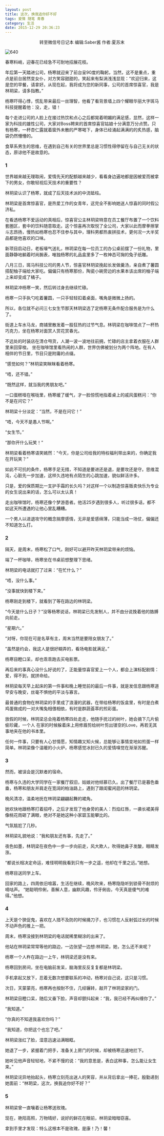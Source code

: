 ```yaml
---
layout: post
title: 这次，换我追你好不好
tags: 爱情 随笔 青春
category: 生活
date: 2015-12-29 20:36:23
---
```


<center>转至微信号日记本 编辑:Saber酱 作者:夏苏末</center>

![640](http://7xlkoc.com1.z0.glb.clouddn.com/wp-content/uploads/2015/12/2015122912332431.jpg)

春寒料峭，迎春花已经急不可耐地招展花枝。

年后第一天踏进公司，杨寒就迎来了前台呈90度的鞠躬，当然，这不是重点，重点是前台居然变女仆，对方笑容甜甜的，笑起来有梨涡浅浅显现：“欢迎归来，这是您的早餐，请拿好。从现在起，我将成为您的新同事，公司的首席惊喜官，我是林玥梁，请多指教。”

杨寒吓得心悸，慌乱带来最后一丝理智，他看了看背景墙上四个耀眼华丽大字斑马科技提醒着他：没，走，错！

每个走进公司的人脸上在接过热饮和点心之后都晃着明媚的满足感，显然，这样一家为科技的雄性公司，大家对Boss聘来的首席惊喜官姑娘十分满意万分点赞。只有杨寒，一杯杏仁露就着窗外未散的严寒喝下，身体已经涌起满满的的炙热感，脑袋仍然懵懵的。

食草系男生的思维，在遇到自己有关的世界里总是习惯性得停留在与自己无关的状态，原谅他不是故意的。

### 1
世界越来越无理取闹，爱情先天的配额越来越少，看看身边遍地都是因被爱而被拿下的男女，你敢轻视后天技术的重要性？

林玥梁认识了杨寒，就成了后天技术派的中流砥柱。

林玥梁是首席惊喜官，是热爱工作的女青年，这完全不影响她送人惊喜的同时假公济私。

在看透杨寒不爱运动的真相后，惊喜官公主林玥梁特意在员工餐厅布置了一个饮料套圈区，套中的饮料随意取走。这个惊喜再次取悦了全公司，大家以此而摩拳擦掌斗志昂扬，慢热如杨寒也忍不住参与其中，理科男都热衷拼技术，更何况一大半奖品都是他喜欢的口味。

新项目启动日，老板壕气送礼，林玥梁在每一位员工的办公桌前摆了一份礼物，里面静静地躺着时尚腕表，唯独杨寒的礼品盒里多了一枚神态可掬的兔子纸雕。

八月三日，斑马科技公司的男人节，惊喜官林玥梁挽起长发做羹汤，亲自煮了薯圆搭配柚子端给大家吃。偏偏只有杨寒那份，陶瓷小碗旁边的水果本该出席的柚子端上来却变成了橘子。

林玥梁冲杨寒一笑，然后转过身去继续忙碌。

杨寒一只手执勺吃着薯圆，一只手轻轻扣着桌面，嘴角是微微上扬的。

所以，各位就不必问三七女生节那天林玥梁选了定杨寒无条件配合服务是为什么了。

街道上车水马龙，商铺里散发着一股狂热的过节气息。林玥梁在咖啡馆点了一杯热巧克力，坐在杨寒对面赏人赏花赏春光。

不远处的时装店在清仓甩货，人潮一波一波地往前拥，忙碌的店主拿着衣服在人群里来回穿梭。
坐在咖啡馆里看热闹的人群，世界仿佛被划分为两个阵地。在有人相伴的节日里，节目只是附庸的点缀。

“感觉如何？”林玥梁笑眯眯看着杨寒。

“唔，还不错。”

“既然这样，就当我的男朋友吧。”

一口蛋糕噎在喉咙里，杨寒缓了缓气，才一脸惊慌地指着桌上的戚风蛋糕问：“你不是在问它？”

林玥梁十分淡定：“当然，不是在问它！”

“唔，今天不是愚人节啊。”

“女生节。”

“那你开什么玩笑！”

林玥梁看着杨寒语笑嫣然：“今天，你是公司给我的特权福利带出来的，你确定我在开玩笑？”

如此不可抗的条件，杨寒手足无措，不知道是要进还是退，是要攻还是守。思维混沌，心脏先一步加速，这样久违地有点陌生的心跳加速，貌似鲜活许多。

只是，爱的保质期比一支护手霜的长久吗？对这样一个以制造惊喜贩卖快乐为专业的女生说出来的话，怎么可以太认真！

走出咖啡馆时，杨寒还像个梦游患者。他活25岁遇到很多人，听过很多话，都不如这天所遭遇的让他心里乱糟糟。

一个男人以进退攻守的概念揣摩感情，无非是爱感绵薄，只能当成一场仗，偏偏还不知道怎么打。

### 2

隔天，是周末，杨寒松了口气，刚好可以避开昨天林玥梁带来的烦恼。

端了一杯咖啡，杨寒坐在书桌前想整理下思绪。

林玥梁的电话就打了过来：“在忙什么？”

“唔，没什么事。”

“没事就快到楼下来。”

杨寒刚走到楼下，就看到了等在路边的林玥梁。

“今天是什么日子？”没等杨寒说话，林玥梁已先发制人，并不由分说挽着他的胳膊向前走。

“星期六。”

“对呀，你现在可是名草有主，周末当然是要陪女朋友了。”

“虽然是约会，我这人是很好糊弄的，看场电影就满足。”

杨寒目瞪口呆，却也乖乖跑去买电影票。

再后来的事真心没什么好说的了，正能量惊喜官爱上一个人，都会上演标配剧情：爱，得不到，就拼命给。

林玥梁每天早上起床的第一件事和晚上睡觉前的最后一件事，就是发信息跟杨寒道早安与晚安，丝毫不惧他的平淡与寡言。

最普通的食物在林玥梁的手里成了浪漫的武器，在带给杨寒的饭盒里，有时是白煮鸡蛋做成的一对大嘴兔相偎相依，有时是群蔬荟萃的煎彩蛋。

放假的时候，林玥梁总会拖着杨寒四处走走，他随手抚过的树叶，她会摘下几片偷偷珍藏，一个人
在家的时候躲着床上用修眉剪给树叶剪出镂空的Love，再若无其事地夹在他的书本里。

任何一件事，只要有人心甘情愿，知情趣又知火候，总能够让事情变地如煎蛋一样简单。林玥梁像个温暖的小火炉，杨寒感觉冰封已久的爱情嗅觉在渐渐苏醒。

### 3

然而，被误会是沉默者的宿命。

杨寒与久违的大学同学在一家餐厅叙旧，姑娘对他倾慕已久。出了餐厅已是暮色垂垂，杨寒和朋友并肩走在宽阔的柏油路上，遇到了跟闺蜜闲逛的林玥梁。

晚风清凉，温柔地抚在林玥梁翩翩起舞的裙角。

她欢快地跟杨寒打着招呼，之后才发现了他身旁的美人：烈焰红唇，一袭长裙美得像桃花雨砸了满眼，绝对不是她这种小家碧玉能攀比的。

气氛尴尬了几秒。

林玥梁礼貌地说：“我和朋友还有事，先走了。”

夜色如墨，林玥梁在夜色中一步一步向前走，风大欺人，吹得她鼻子发酸，眼睛发涨。

“都说长相决定命运，难怪明明我看到只有一步之遥，他却在千里之远。”她想。

杨寒目送同学上车。

回家的路上，四周依旧喧嚣，生活在继续，晚风吹来，杨寒隐隐听到锁骨不耐烦的嘀咕声。
“她聪明伶俐，善解人意，幽默风趣，伶牙俐齿，今天真是傻气的难得。”他想。

### 4

上天是个狭促鬼，喜欢在人措不及防的时候捅刀子，也习惯在人反射弧过长的时候不动声色的推上一把。

周末，杨寒没接到林玥梁的电话就稀里糊涂的出来了。

他站在林玥梁常常等他的路边，一边张望一边想:林玥梁，她，怎么还不来呢？

杨寒一个人杵在路边一上午，林玥梁还是没有来。

杨寒回到房间，坐在电脑前发呆，脑海里反反复复都是林玥梁。

手机拿起又放下，忍着无数次想要联系的冲动，杨寒对自己说，这只是习惯。

次日，天蒙蒙亮，杨寒再也按耐不住，几经辗转，敲开了林玥梁家的门。

林玥梁目瞪口呆，随后又垂下脸，声音却颤抖起来：“我，我已经不再纠缠你了。”

“我知道。”

“你真的不知道我喜欢你吗？”

“我知道，你把这个也忘了吧。”

林玥梁涨红了脸，湿意迅速沾满眼眶。

她退了一步，紧握着门把手，准备关上房门的时候，却被杨寒迅速地拦下。

她听见他声音轻轻地，不紧不慢的说：“我的意思是，表白这种事，怎么能让女生来。”

林玥梁诧异地抬起头，杨寒立刻亮出迷人的笑容，并从背后拿出一捧花，殷勤递到她面前：“林玥梁，这次，换我追你好不好？”

### 5

林玥梁曾一直嚷着让杨寒送玫瑰。

现在，艳阳高照，万物晴好，说好的鲜花在眼前，林玥梁暗暗窃喜。

拿到手里才发现：特么这根本不是玫瑰，是康！乃！馨！
